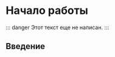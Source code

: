 # Начало работы <Badge type="danger" text="DRAFT" />

::: danger
Этот текст еще не написан. 
:::

## Введение



